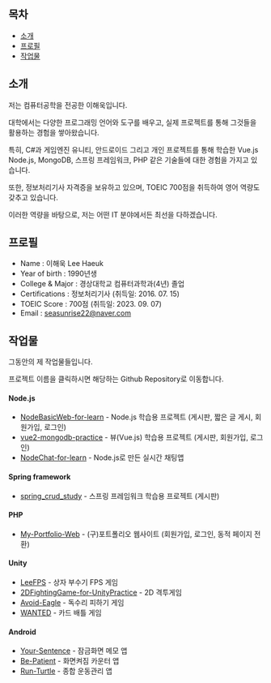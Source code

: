 ## 목차
- [소개](#소개)
- [프로필](#프로필)
- [작업물](#작업물)
## 소개
저는 컴퓨터공학을 전공한 이해욱입니다. 

대학에서는 다양한 프로그래밍 언어와 도구를 배우고, 실제 프로젝트를 통해 그것들을 활용하는 경험을 쌓아왔습니다. 

특히, C#과 게임엔진 유니티, 안드로이드 그리고 개인 프로젝트를 통해 학습한 Vue.js Node.js, MongoDB, 스프링 프레임워크, PHP 같은 기술들에 대한 경험을 가지고 있습니다. 

또한, 정보처리기사 자격증을 보유하고 있으며, TOEIC 700점을 취득하여 영어 역량도 갖추고 있습니다. 

이러한 역량을 바탕으로, 저는 어떤 IT 분야에서든 최선을 다하겠습니다.
## 프로필
- Name : 이해욱 Lee Haeuk
- Year of birth : 1990년생
- College & Major : 경상대학교 컴퓨터과학과(4년) 졸업
- Certifications : 정보처리기사 (취득일: 2016. 07. 15)
- TOEIC Score : 700점 (취득일: 2023. 09. 07)
- Email : seasunrise22@naver.com
## 작업물
그동안의 제 작업물들입니다.

프로젝트 이름을 클릭하시면 해당하는 Github Repository로 이동합니다. 
#### Node.js
* [NodeBasicWeb-for-learn](https://github.com/seasunrise22/NodeBasicWeb-for-learn) - Node.js 학습용 프로젝트 (게시판, 짧은 글 게시, 회원가입, 로그인)
* [vue2-mongodb-practice](https://github.com/seasunrise22/vue2-mongodb-practice) - 뷰(Vue.js) 학습용 프로젝트 (게시판, 회원가입, 로그인)
* [NodeChat-for-learn](https://github.com/seasunrise22/NodeChat-for-learn) - Node.js로 만든 실시간 채팅앱
#### Spring framework
* [spring_crud_study](https://github.com/seasunrise22/spring_crud_study) - 스프링 프레임워크 학습용 프로젝트 (게시판)
#### PHP
* [My-Portfolio-Web](https://github.com/seasunrise22/My-Portfolio-Web) - (구)포트폴리오 웹사이트 (회원가입, 로그인, 동적 페이지 전환)
#### Unity
* [LeeFPS](https://github.com/seasunrise22/LeeFPS) - 상자 부수기 FPS 게임
* [2DFightingGame-for-UnityPractice](https://github.com/seasunrise22/2DFightingGame-for-UnityPractice) - 2D 격투게임
* [Avoid-Eagle](https://github.com/seasunrise22/Avoid-Eagle) - 독수리 피하기 게임
* [WANTED](https://github.com/seasunrise22/WANTED) - 카드 배틀 게임
#### Android
* [Your-Sentence](https://github.com/seasunrise22/Your-Sentence) - 잠금화면 메모 앱
* [Be-Patient](https://github.com/seasunrise22/Be-Patient) - 화면켜짐 카운터 앱
* [Run-Turtle](https://github.com/seasunrise22/android-RunTurtle) - 종합 운동관리 앱
